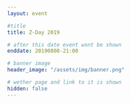 ```yaml
---
layout: event

#title
title: Z-Day 2019

# after this date event wont be shown
enddate: 20190808-21:00

# banner image
header_image: "/assets/img/banner.png"

# wether page and link to it is shown
hidden: false
---
```


